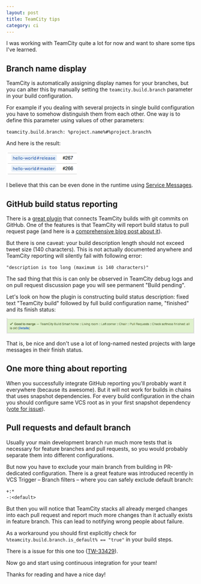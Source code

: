 ```yaml
---
layout: post
title: TeamCity tips
category: ci
---
```

I was working with TeamCity quite a lot for now and want to share some tips I've learned.

## Branch name display
TeamCity is automatically assigning display names for your branches, but you can alter this by manually
setting the `teamcity.build.branch` parameter in your build configuration.

For example if you dealing with several projects in single build configuration
you have to somehow distinguish them from each other.
One way is to define this parameter using values of other parameters:

```
teamcity.build.branch: %project.name%#%project.branch%
```

And here is the result:

![Custom branch names](/assets/custom_branch_names.png)

I believe that this can be even done in the runtime using
[Service Messages](http://confluence.jetbrains.com/display/TCD8/Build+Script+Interaction+with+TeamCity).

## GitHub build status reporting
There is a [great plugin](https://github.com/jonnyzzz/TeamCity.GitHub)
that connects TeamCity builds with git commits on GitHub.
One of the features is that TeamCity will report build status to pull request page (and here is a
[comprehensive blog post about it](http://blog.jetbrains.com/teamcity/2013/02/automatically-building-pull-requests-from-github-with-teamcity/)).

But there is one caveat: your build description length should not exceed tweet size (140 characters).
This is not actually documented anywhere and TeamCity reporting will silently fail with following error:

```
"description is too long (maximum is 140 characters)"
```

The sad thing that this is can only be observed in TeamCity debug logs
and on pull request discussion page you will see permanent "Build pending".

Let's look on how the plugin is constructing build status description:
fixed text "TeamCity build" followed by full build configuration name, "finished" and its finish status:

![Long pull request description](/assets/long_pr_desc.png)

That is, be nice and don't use a lot of long-named nested projects with large messages in their finish status.

## One more thing about reporting
When you successfully integrate GitHub reporting you'll probably want it everywhere (because its awesome).
But it will not work for builds in chains that uses snapshot dependencies.
For every build configuration in the chain you should configure same VCS root as in your first snapshot dependency
([vote for issue](https://github.com/jonnyzzz/TeamCity.GitHub/issues/30)).

## Pull requests and default branch
Usually your main development branch run much more tests that is necessary
for feature branches and pull requests, so you would probably separate them into different configurations.

But now you have to exclude your main branch from building in PR-dedicated configuration.
There is a great feature was introduced recently in VCS Trigger – Branch filters – where you can safely exclude default branch:

```
+:*
-:<default>
```

But then you will notice that TeamCity stacks all already merged changes into each pull request and
report much more changes than it actually exists in feature branch.
This can lead to notifying wrong people about failure.

As a workaround you should first explicitly check for `%teamcity.build.branch.is_default% == "true"` in your build steps.

There is a issue for this one too ([TW-33429](http://youtrack.jetbrains.com/issue/TW-33429)).

Now go and start using continuous integration for your team!

Thanks for reading and have a nice day!
